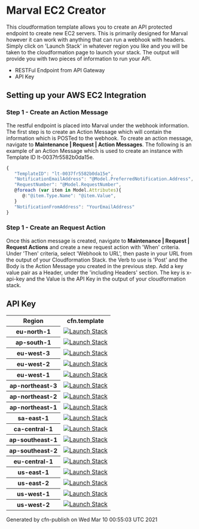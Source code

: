 # Marval EC2 Creator


<!DOCTYPE html>
<html lang="en">
  <head>
   
  </head>
  <body>

<p>This cloudformation template allows you to create an API protected endpoint to create new EC2 servers.
This is primarily designed for Marval however it can work with anything that can run a webhook with headers.
Simply click on 'Launch Stack' in whatever region you like and you will be taken to the cloudformation page to launch your stack.
The output will provide you with two pieces of information to run your API.</p>
<ul>
<li>RESTFul Endpoint from API Gateway</li>
<li>API Key</li>
</ul>
<h2>Setting up your AWS EC2 Integration</h2>

<h3>Step 1 - Create an Action Message</h3>
<p>The restful endpoint is placed into Marval under the webhook information. The first step is to create an Action Message which will contain the information which is POSTed to the webhook. To create an action message, navigate to <b>Maintenance | Request | Action Messages</b>. The following is an example of an Action Message which is used to create an instance with Template ID lt-0037fr5582b0da15e.</p>

```javascript
{
   "TemplateID": "lt-0037fr5582b0da15e",
   "NotificationEmailAddress": "@Model.PreferredNotification.Address",
   "RequestNumber": "@Model.RequestNumber",
   @foreach (var item in Model.Attributes){	
      @:"@item.Type.Name": "@item.Value",
   }
   "NotificationFromAddress": "YourEmailAddress"
}
```
<h3>Step 1 - Create an Request Action</h3>
<p>Once this action message is created, navigate to <b>Maintenance | Request | Request Actions</b> and create a new request action with 'When' criteria. Under 'Then' criteria, select 'Webhook to URL', then paste in your URL from the output of your Cloudformation Stack. the Verb to use is 'Post' and the Body is the Action Message you created in the previous step. Add a key value pair as a Header, under the 'including Headers' section. The key is x-api-key and the Value is the API Key in the output of your cloudformation stack.</p>

<h2>API Key</h2>

<table>
<tr>
<th>Region</th>
<th>cfn.template</th>
</tr>
<tr>
<th>eu-north-1</th>
<td>
<a href="https://console.aws.amazon.com/cloudformation/home?region=eu-north-1#/stacks/new?stackName=Marval-EC2-Creator-cfn&templateURL=https://s3.amazonaws.com/cfn-742226607901-eu-north-1/Marval-EC2-Creator/latest/cfn.template">
<img alt="Launch Stack" src="https://s3.amazonaws.com/cloudformation-examples/cloudformation-launch-stack.png" />
</a>
</td>
</tr>
<tr>
<th>ap-south-1</th>
<td>
<a href="https://console.aws.amazon.com/cloudformation/home?region=ap-south-1#/stacks/new?stackName=Marval-EC2-Creator-cfn&templateURL=https://s3.amazonaws.com/cfn-742226607901-ap-south-1/Marval-EC2-Creator/latest/cfn.template">
<img alt="Launch Stack" src="https://s3.amazonaws.com/cloudformation-examples/cloudformation-launch-stack.png" />
</a>
</td>
</tr>
<tr>
<th>eu-west-3</th>
<td>
<a href="https://console.aws.amazon.com/cloudformation/home?region=eu-west-3#/stacks/new?stackName=Marval-EC2-Creator-cfn&templateURL=https://s3.amazonaws.com/cfn-742226607901-eu-west-3/Marval-EC2-Creator/latest/cfn.template">
<img alt="Launch Stack" src="https://s3.amazonaws.com/cloudformation-examples/cloudformation-launch-stack.png" />
</a>
</td>
</tr>
<tr>
<th>eu-west-2</th>
<td>
<a href="https://console.aws.amazon.com/cloudformation/home?region=eu-west-2#/stacks/new?stackName=Marval-EC2-Creator-cfn&templateURL=https://s3.amazonaws.com/cfn-742226607901-eu-west-2/Marval-EC2-Creator/latest/cfn.template">
<img alt="Launch Stack" src="https://s3.amazonaws.com/cloudformation-examples/cloudformation-launch-stack.png" />
</a>
</td>
</tr>
<tr>
<th>eu-west-1</th>
<td>
<a href="https://console.aws.amazon.com/cloudformation/home?region=eu-west-1#/stacks/new?stackName=Marval-EC2-Creator-cfn&templateURL=https://s3.amazonaws.com/cfn-742226607901-eu-west-1/Marval-EC2-Creator/latest/cfn.template">
<img alt="Launch Stack" src="https://s3.amazonaws.com/cloudformation-examples/cloudformation-launch-stack.png" />
</a>
</td>
</tr>
<tr>
<th>ap-northeast-3</th>
<td>
<a href="https://console.aws.amazon.com/cloudformation/home?region=ap-northeast-3#/stacks/new?stackName=Marval-EC2-Creator-cfn&templateURL=https://s3.amazonaws.com/cfn-742226607901-ap-northeast-3/Marval-EC2-Creator/latest/cfn.template">
<img alt="Launch Stack" src="https://s3.amazonaws.com/cloudformation-examples/cloudformation-launch-stack.png" />
</a>
</td>
</tr>
<tr>
<th>ap-northeast-2</th>
<td>
<a href="https://console.aws.amazon.com/cloudformation/home?region=ap-northeast-2#/stacks/new?stackName=Marval-EC2-Creator-cfn&templateURL=https://s3.amazonaws.com/cfn-742226607901-ap-northeast-2/Marval-EC2-Creator/latest/cfn.template">
<img alt="Launch Stack" src="https://s3.amazonaws.com/cloudformation-examples/cloudformation-launch-stack.png" />
</a>
</td>
</tr>
<tr>
<th>ap-northeast-1</th>
<td>
<a href="https://console.aws.amazon.com/cloudformation/home?region=ap-northeast-1#/stacks/new?stackName=Marval-EC2-Creator-cfn&templateURL=https://s3.amazonaws.com/cfn-742226607901-ap-northeast-1/Marval-EC2-Creator/latest/cfn.template">
<img alt="Launch Stack" src="https://s3.amazonaws.com/cloudformation-examples/cloudformation-launch-stack.png" />
</a>
</td>
</tr>
<tr>
<th>sa-east-1</th>
<td>
<a href="https://console.aws.amazon.com/cloudformation/home?region=sa-east-1#/stacks/new?stackName=Marval-EC2-Creator-cfn&templateURL=https://s3.amazonaws.com/cfn-742226607901-sa-east-1/Marval-EC2-Creator/latest/cfn.template">
<img alt="Launch Stack" src="https://s3.amazonaws.com/cloudformation-examples/cloudformation-launch-stack.png" />
</a>
</td>
</tr>
<tr>
<th>ca-central-1</th>
<td>
<a href="https://console.aws.amazon.com/cloudformation/home?region=ca-central-1#/stacks/new?stackName=Marval-EC2-Creator-cfn&templateURL=https://s3.amazonaws.com/cfn-742226607901-ca-central-1/Marval-EC2-Creator/latest/cfn.template">
<img alt="Launch Stack" src="https://s3.amazonaws.com/cloudformation-examples/cloudformation-launch-stack.png" />
</a>
</td>
</tr>
<tr>
<th>ap-southeast-1</th>
<td>
<a href="https://console.aws.amazon.com/cloudformation/home?region=ap-southeast-1#/stacks/new?stackName=Marval-EC2-Creator-cfn&templateURL=https://s3.amazonaws.com/cfn-742226607901-ap-southeast-1/Marval-EC2-Creator/latest/cfn.template">
<img alt="Launch Stack" src="https://s3.amazonaws.com/cloudformation-examples/cloudformation-launch-stack.png" />
</a>
</td>
</tr>
<tr>
<th>ap-southeast-2</th>
<td>
<a href="https://console.aws.amazon.com/cloudformation/home?region=ap-southeast-2#/stacks/new?stackName=Marval-EC2-Creator-cfn&templateURL=https://s3.amazonaws.com/cfn-742226607901-ap-southeast-2/Marval-EC2-Creator/latest/cfn.template">
<img alt="Launch Stack" src="https://s3.amazonaws.com/cloudformation-examples/cloudformation-launch-stack.png" />
</a>
</td>
</tr>
<tr>
<th>eu-central-1</th>
<td>
<a href="https://console.aws.amazon.com/cloudformation/home?region=eu-central-1#/stacks/new?stackName=Marval-EC2-Creator-cfn&templateURL=https://s3.amazonaws.com/cfn-742226607901-eu-central-1/Marval-EC2-Creator/latest/cfn.template">
<img alt="Launch Stack" src="https://s3.amazonaws.com/cloudformation-examples/cloudformation-launch-stack.png" />
</a>
</td>
</tr>
<tr>
<th>us-east-1</th>
<td>
<a href="https://console.aws.amazon.com/cloudformation/home?region=us-east-1#/stacks/new?stackName=Marval-EC2-Creator-cfn&templateURL=https://s3.amazonaws.com/cfn-742226607901-us-east-1/Marval-EC2-Creator/latest/cfn.template">
<img alt="Launch Stack" src="https://s3.amazonaws.com/cloudformation-examples/cloudformation-launch-stack.png" />
</a>
</td>
</tr>
<tr>
<th>us-east-2</th>
<td>
<a href="https://console.aws.amazon.com/cloudformation/home?region=us-east-2#/stacks/new?stackName=Marval-EC2-Creator-cfn&templateURL=https://s3.amazonaws.com/cfn-742226607901-us-east-2/Marval-EC2-Creator/latest/cfn.template">
<img alt="Launch Stack" src="https://s3.amazonaws.com/cloudformation-examples/cloudformation-launch-stack.png" />
</a>
</td>
</tr>
<tr>
<th>us-west-1</th>
<td>
<a href="https://console.aws.amazon.com/cloudformation/home?region=us-west-1#/stacks/new?stackName=Marval-EC2-Creator-cfn&templateURL=https://s3.amazonaws.com/cfn-742226607901-us-west-1/Marval-EC2-Creator/latest/cfn.template">
<img alt="Launch Stack" src="https://s3.amazonaws.com/cloudformation-examples/cloudformation-launch-stack.png" />
</a>
</td>
</tr>
<tr>
<th>us-west-2</th>
<td>
<a href="https://console.aws.amazon.com/cloudformation/home?region=us-west-2#/stacks/new?stackName=Marval-EC2-Creator-cfn&templateURL=https://s3.amazonaws.com/cfn-742226607901-us-west-2/Marval-EC2-Creator/latest/cfn.template">
<img alt="Launch Stack" src="https://s3.amazonaws.com/cloudformation-examples/cloudformation-launch-stack.png" />
</a>
</td>
</tr>
</table>
<p class="footer">Generated by cfn-publish on Wed Mar 10 00:55:03 UTC 2021</p>
</body>
</html>

